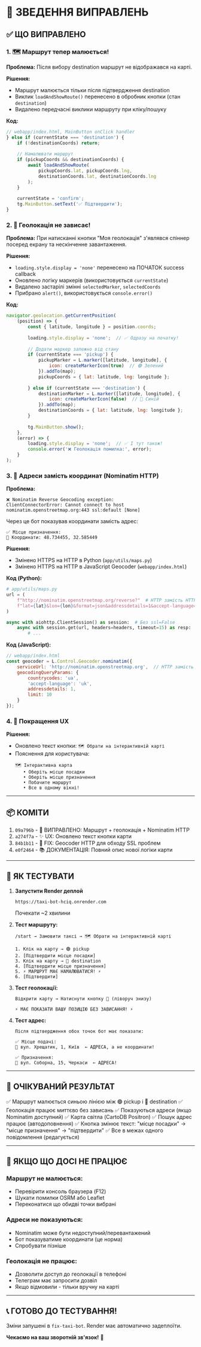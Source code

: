 # 🎯 ЗВЕДЕННЯ ВИПРАВЛЕНЬ

## ✅ ЩО ВИПРАВЛЕНО

### 1. 🗺️ Маршрут тепер малюється!
**Проблема:** Після вибору destination маршрут не відображався на карті.

**Рішення:**
- Маршрут малюється тільки після підтвердження destination
- Виклик `loadAndShowRoute()` перенесено в обробник кнопки (стан `destination`)
- Видалено передчасні виклики маршруту при кліку/пошуку

**Код:**
```javascript
// webapp/index.html, MainButton onClick handler
} else if (currentState === 'destination') {
    if (!destinationCoords) return;
    
    // Намалювати маршрут
    if (pickupCoords && destinationCoords) {
        await loadAndShowRoute(
            pickupCoords.lat, pickupCoords.lng,
            destinationCoords.lat, destinationCoords.lng
        );
    }
    
    currentState = 'confirm';
    tg.MainButton.setText('✅ Підтвердити');
}
```

### 2. 📍 Геолокація не зависає!
**Проблема:** При натисканні кнопки "Моя геолокація" з'являвся спіннер посеред екрану та нескінченне завантаження.

**Рішення:**
- `loading.style.display = 'none'` перенесено на ПОЧАТОК success callback
- Оновлено логіку маркерів (використовується `currentState`)
- Видалено застарілі змінні `selectedMarker`, `selectedCoords`
- Прибрано `alert()`, використовується `console.error()`

**Код:**
```javascript
navigator.geolocation.getCurrentPosition(
    (position) => {
        const { latitude, longitude } = position.coords;
        
        loading.style.display = 'none';  // ✅ Одразу на початку!
        
        // Додати маркер залежно від стану
        if (currentState === 'pickup') {
            pickupMarker = L.marker([latitude, longitude], {
                icon: createMarkerIcon(true)  // 🟢 Зелений
            }).addTo(map);
            pickupCoords = { lat: latitude, lng: longitude };
            
        } else if (currentState === 'destination') {
            destinationMarker = L.marker([latitude, longitude], {
                icon: createMarkerIcon(false)  // 🔵 Синій
            }).addTo(map);
            destinationCoords = { lat: latitude, lng: longitude };
        }
        
        tg.MainButton.show();
    },
    (error) => {
        loading.style.display = 'none';  // ✅ І тут також!
        console.error('❌ Геолокація помилка:', error);
    }
);
```

### 3. 📍 Адреси замість координат (Nominatim HTTP)
**Проблема:** 
```
❌ Nominatim Reverse Geocoding exception: 
ClientConnectorError: Cannot connect to host nominatim.openstreetmap.org:443 ssl:default [None]
```

Через це бот показував координати замість адрес:
```
✅ Місце призначення:
📍 Координати: 48.734455, 32.585449
```

**Рішення:**
- Змінено HTTPS на HTTP в Python (`app/utils/maps.py`)
- Змінено HTTPS на HTTP в JavaScript Geocoder (`webapp/index.html`)

**Код (Python):**
```python
# app/utils/maps.py
url = (
    f"http://nominatim.openstreetmap.org/reverse?"  # HTTP замість HTTPS
    f"lat={lat}&lon={lon}&format=json&addressdetails=1&accept-language=uk"
)

async with aiohttp.ClientSession() as session:  # Без ssl=False
    async with session.get(url, headers=headers, timeout=15) as resp:
        # ...
```

**Код (JavaScript):**
```javascript
// webapp/index.html
const geocoder = L.Control.Geocoder.nominatim({
    serviceUrl: 'http://nominatim.openstreetmap.org',  // HTTP замість HTTPS
    geocodingQueryParams: {
        countrycodes: 'ua',
        'accept-language': 'uk',
        addressdetails: 1,
        limit: 10
    }
});
```

### 4. 🎨 Покращення UX
**Рішення:**
- Оновлено текст кнопки: `🗺 Обрати на інтерактивній карті`
- Пояснення для користувача:
  ```
  🗺 Інтерактивна карта
     • Оберіть місце посадки
     • Оберіть місце призначення
     • Побачите маршрут
     • Все в одному вікні!
  ```

---

## 📦 КОМІТИ

1. `09a796b` - 🔧 ВИПРАВЛЕНО: Маршрут + геолокація + Nominatim HTTP
2. `a274f7a` - ✨ UX: Оновлено текст кнопки карти
3. `84b1b11` - 🔧 FIX: Geocoder HTTP для обходу SSL проблем
4. `e0f2464` - 📚 ДОКУМЕНТАЦІЯ: Повний опис нової логіки карти

---

## 🧪 ЯК ТЕСТУВАТИ

1. **Запустити Render деплой**
   ```
   https://taxi-bot-hciq.onrender.com
   ```
   Почекати ~2 хвилини

2. **Тест маршруту:**
   ```
   /start → Замовити таксі → 🗺 Обрати на інтерактивній карті
   
   1. Клік на карту → 🟢 pickup
   2. [Підтвердити місце посадки]
   3. Клік на карту → 🔵 destination
   4. [Підтвердити місце призначення]
   5. ⚡ МАРШРУТ МАЄ НАМАЛЮВАТИСЯ! ⚡
   6. [Підтвердити]
   ```

3. **Тест геолокації:**
   ```
   Відкрити карту → Натиснути кнопку 📍 (ліворуч знизу)
   
   ⚡ МАЄ ПОКАЗАТИ ВАШУ ПОЗИЦІЮ БЕЗ ЗАВИСАННЯ! ⚡
   ```

4. **Тест адрес:**
   ```
   Після підтвердження обох точок бот має показати:
   
   ✅ Місце подачі:
   📍 вул. Хрещатик, 1, Київ  ← АДРЕСА, а не координати!
   
   ✅ Призначення:
   📍 вул. Соборна, 15, Черкаси  ← АДРЕСА!
   ```

---

## 🎯 ОЧІКУВАНИЙ РЕЗУЛЬТАТ

✅ Маршрут малюється синьою лінією між 🟢 pickup і 🔵 destination
✅ Геолокація працює миттєво без зависань
✅ Показуються адреси (якщо Nominatim доступний)
✅ Карта світла (CartoDB Positron)
✅ Пошук адрес працює (автодоповнення)
✅ Кнопка змінює текст: "місце посадки" → "місце призначення" → "підтвердити"
✅ Все в межах одного повідомлення (редагується)

---

## 🚨 ЯКЩО ЩО ДОСІ НЕ ПРАЦЮЄ

### Маршрут не малюється:
- Перевірити консоль браузера (F12)
- Шукати помилки OSRM або Leaflet
- Переконатися що обидві точки вибрані

### Адреси не показуються:
- Nominatim може бути недоступний/перевантажений
- Бот показуватиме координати (це норма)
- Спробувати пізніше

### Геолокація не працює:
- Дозволити доступ до геолокації в телефоні
- Телеграм має запросити дозвіл
- Якщо відмовили - тільки вручну на карті

---

## 📞 ГОТОВО ДО ТЕСТУВАННЯ!

Зміни запушені в `fix-taxi-bot`.
Render має автоматично задеплоїти.

**Чекаємо на ваш зворотній зв'язок!** 🚀
